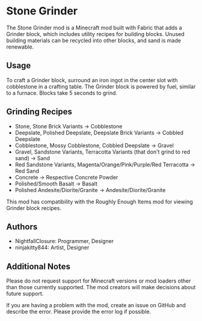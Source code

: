 # Stone Grinder
The Stone Grinder mod is a Minecraft mod built with Fabric that adds a Grinder block, which includes utility recipes for building blocks. Unused building materials can be recycled into other blocks, and sand is made renewable.

## Usage
To craft a Grinder block, surround an iron ingot in the center slot with cobblestone in a crafting table. The Grinder block is powered by fuel, similar to a furnace. Blocks take 5 seconds to grind.

## Grinding Recipes
- Stone, Stone Brick Variants -> Cobblestone
- Deepslate, Polished Deepslate, Deepslate Brick Variants -> Cobbled Deepslate
- Cobblestone, Mossy Cobblestone, Cobbled Deepslate -> Gravel
- Gravel, Sandstone Variants, Terracotta Variants (that don't grind to red sand) -> Sand
- Red Sandstone Variants, Magenta/Orange/Pink/Purple/Red Terracotta -> Red Sand
- Concrete -> Respective Concrete Powder
- Polished/Smooth Basalt -> Basalt
- Polished Andesite/Diorite/Granite -> Andesite/Diorite/Granite

This mod has compatibility with the Roughly Enough Items mod for viewing Grinder block recipes.

## Authors
- NightfallClosure: Programmer, Designer
- ninjakitty844: Artist, Designer

## Additional Notes
Please do not request support for Minecraft versions or mod loaders other than those currently supported. The mod creators will make decisions about future support.

If you are having a problem with the mod, create an issue on GitHub and describe the error. Please provide the error log if possible.